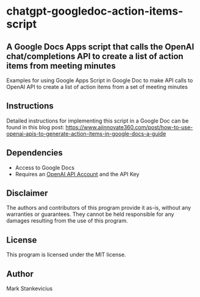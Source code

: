 # chatgpt-googledoc-action-items-script
## A Google Docs Apps script that calls the OpenAI chat/completions API to create a list of action items from meeting minutes

Examples for using Google Apps Script in Google Doc to make API calls to OpenAI API to create a list of action items from a set of meeting minutes


## Instructions
Detailed instructions for implementing this script in a Google Doc can be found in this blog post: https://www.aiinnovate360.com/post/how-to-use-openai-apis-to-generate-action-items-in-google-docs-a-guide
## Dependencies
- Access to Google Docs
- Requires an [OpenAI API Account](https://openai.com/product) and the API Key

## Disclaimer
The authors and contributors of this program provide it as-is, without any warranties or guarantees. They cannot be held responsible for any damages resulting from the use of this program.

## License
This program is licensed under the MIT license.

## Author
Mark Stankevicius
